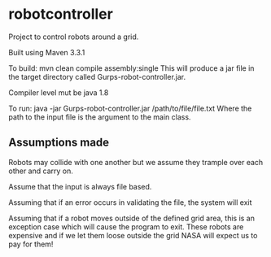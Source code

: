 # robotcontroller

Project to control robots around a grid.

Built using Maven 3.3.1

To build: mvn clean compile assembly:single This will produce a jar file in the target directory called Gurps-robot-controller.jar.

Compiler level mut be java 1.8

To run: java -jar Gurps-robot-controller.jar /path/to/file/file.txt
Where the path to the input file is the argument to the main class.

## Assumptions made

Robots may collide with one another but we assume they trample over each other and carry on.

Assume that the input is always file based.

Assuming that if an error occurs in validating the file, the system will exit

Assuming that if a robot moves outside of the defined grid area, this is an exception case which will cause the program to exit.
These robots are expensive and if we let them loose outside the grid NASA will expect us to pay for them!
